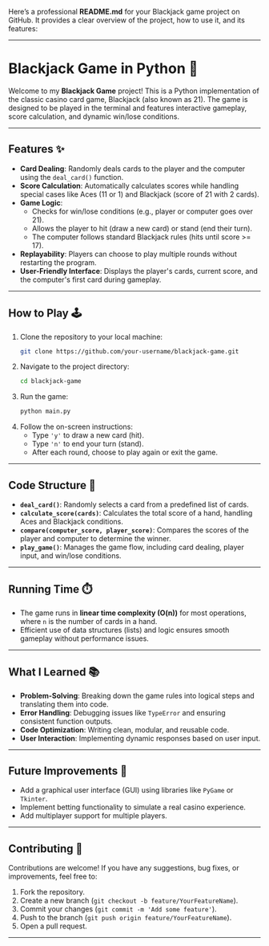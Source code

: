 Here’s a professional **README.md** for your Blackjack game project on GitHub. It provides a clear overview of the project, how to use it, and its features:

---

# **Blackjack Game in Python** 🎲  

Welcome to my **Blackjack Game** project! This is a Python implementation of the classic casino card game, Blackjack (also known as 21). The game is designed to be played in the terminal and features interactive gameplay, score calculation, and dynamic win/lose conditions.  

---

## **Features** ✨  

- **Card Dealing**: Randomly deals cards to the player and the computer using the `deal_card()` function.  
- **Score Calculation**: Automatically calculates scores while handling special cases like Aces (11 or 1) and Blackjack (score of 21 with 2 cards).  
- **Game Logic**:  
  - Checks for win/lose conditions (e.g., player or computer goes over 21).  
  - Allows the player to hit (draw a new card) or stand (end their turn).  
  - The computer follows standard Blackjack rules (hits until score >= 17).  
- **Replayability**: Players can choose to play multiple rounds without restarting the program.  
- **User-Friendly Interface**: Displays the player's cards, current score, and the computer's first card during gameplay.  

---

## **How to Play** 🕹️  

1. Clone the repository to your local machine:  
   ```bash
   git clone https://github.com/your-username/blackjack-game.git
   ```
2. Navigate to the project directory:  
   ```bash
   cd blackjack-game
   ```
3. Run the game:  
   ```bash
   python main.py
   ```
4. Follow the on-screen instructions:  
   - Type `'y'` to draw a new card (hit).  
   - Type `'n'` to end your turn (stand).  
   - After each round, choose to play again or exit the game.  

---

## **Code Structure** 🧩  

- **`deal_card()`**: Randomly selects a card from a predefined list of cards.  
- **`calculate_score(cards)`**: Calculates the total score of a hand, handling Aces and Blackjack conditions.  
- **`compare(computer_score, player_score)`**: Compares the scores of the player and computer to determine the winner.  
- **`play_game()`**: Manages the game flow, including card dealing, player input, and win/lose conditions.  

---

## **Running Time** ⏱️  

- The game runs in **linear time complexity (O(n))** for most operations, where `n` is the number of cards in a hand.  
- Efficient use of data structures (lists) and logic ensures smooth gameplay without performance issues.  

---

## **What I Learned** 📚  

- **Problem-Solving**: Breaking down the game rules into logical steps and translating them into code.  
- **Error Handling**: Debugging issues like `TypeError` and ensuring consistent function outputs.  
- **Code Optimization**: Writing clean, modular, and reusable code.  
- **User Interaction**: Implementing dynamic responses based on user input.  

---

## **Future Improvements** 🔧  

- Add a graphical user interface (GUI) using libraries like `PyGame` or `Tkinter`.  
- Implement betting functionality to simulate a real casino experience.  
- Add multiplayer support for multiple players.  

---

## **Contributing** 🤝  

Contributions are welcome! If you have any suggestions, bug fixes, or improvements, feel free to:  
1. Fork the repository.  
2. Create a new branch (`git checkout -b feature/YourFeatureName`).  
3. Commit your changes (`git commit -m 'Add some feature'`).  
4. Push to the branch (`git push origin feature/YourFeatureName`).  
5. Open a pull request.  

---

